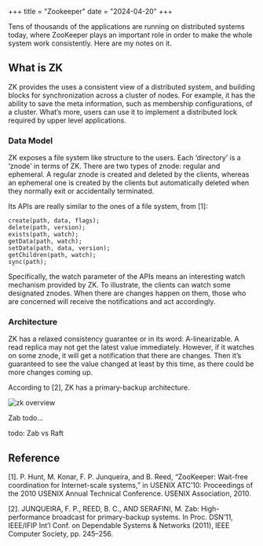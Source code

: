 +++
title = "Zookeeper"
date = "2024-04-20"
+++

Tens of thousands of the applications are running on distributed systems today, where ZooKeeper plays an important role in order to make the whole system work consistently. Here are my notes on it.

## What is ZK
ZK provides the uses a consistent view of a distributed system, and building blocks for synchronization across a cluster of nodes. For example, it has the ability to save the meta information, such as membership configurations, of a cluster. What’s more, users can use it to implement a distributed lock required by upper level applications.

### Data Model
ZK exposes a file system like structure to the users. Each ‘directory’ is a ‘znode’ in terms of ZK. There are two types of znode: regular and ephemeral. A regular znode is created and deleted by the clients, whereas an ephemeral one is created by the clients but automatically deleted when they normally exit or accidentally terminated.

Its APIs are really similar to the ones of a file system, from [1]:

```
create(path, data, flags);
delete(path, version);
exists(path, watch);
getData(path, watch);
setData(path, data, version);
getChildren(path, watch);
sync(path);
```

Specifically, the watch parameter of the APIs means an interesting watch mechanism provided by ZK. To illustrate, the clients can watch some designated znodes. When there are changes happen on them, those who are concerned will receive the notifications and act accordingly.

### Architecture
ZK has a relaxed consistency guarantee or in its word: A-linearizable. A read replica may not get the latest value immediately. However, if it watches on some znode, it will get a notification that there are changes. Then it’s guaranteed to see the value changed at least by this time, as there could be more changes coming up.

According to [2], ZK has a primary-backup architecture.

![zk overview](/images/tech/zk_arch.svg)

Zab
todo…

todo: Zab vs Raft

## Reference
[1]. P. Hunt, M. Konar, F. P. Junqueira, and B. Reed, “ZooKeeper: Wait-free coordination for Internet-scale systems,” in USENIX ATC’10: Proceedings of the 2010 USENIX Annual Technical Conference. USENIX Association, 2010.

[2]. JUNQUEIRA, F. P., REED, B. C., AND SERAFINI, M. Zab: High-performance broadcast for primary-backup systems. In Proc. DSN’11, IEEE/IFIP Int’l Conf. on Dependable Systems & Networks (2011), IEEE Computer Society, pp. 245–256.